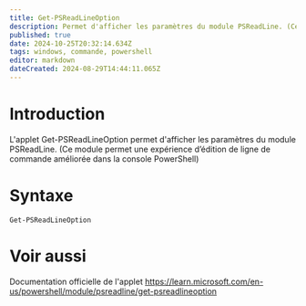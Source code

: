```yaml
---
title: Get-PSReadLineOption
description: Permet d'afficher les paramètres du module PSReadLine. (Ce module permet une expérience d’édition de ligne de commande améliorée dans la console PowerShell)
published: true
date: 2024-10-25T20:32:14.634Z
tags: windows, commande, powershell
editor: markdown
dateCreated: 2024-08-29T14:44:11.065Z
---
```


# Introduction

L'applet Get-PSReadLineOption permet d'afficher les paramètres du module PSReadLine. (Ce module permet une expérience d’édition de ligne de commande améliorée dans la console PowerShell)

# Syntaxe

`Get-PSReadLineOption`

# Voir aussi

Documentation officielle de l'applet
https://learn.microsoft.com/en-us/powershell/module/psreadline/get-psreadlineoption
